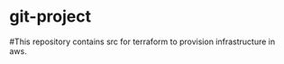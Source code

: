 # git-project      

#This repository contains src for terraform to provision infrastructure in aws.
